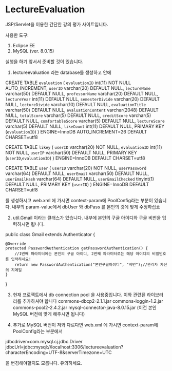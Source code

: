 # LectureEvaluation
JSP/Servlet을 이용한 간단한 강의 평가 사이트입니다.

사용한 도구:
1) Eclipse EE
2) MySQL (ver. 8.0.15)

실행을 하기 앞서서 준비할 것이 있습니다.

1) lectureevaluation 라는 database를 생성하고 안에

CREATE TABLE `evaluation` (
  `evaluationID` int(11) NOT NULL AUTO_INCREMENT,
  `userID` varchar(20) DEFAULT NULL,
  `lectureName` varchar(50) DEFAULT NULL,
  `professorName` varchar(20) DEFAULT NULL,
  `lectureYear` int(11) DEFAULT NULL,
  `semesterDivide` varchar(20) DEFAULT NULL,
  `lectureDivide` varchar(10) DEFAULT NULL,
  `evaluationTitle` varchar(50) DEFAULT NULL,
  `evaluationContent` varchar(2048) DEFAULT NULL,
  `totalScore` varchar(5) DEFAULT NULL,
  `creditScore` varchar(5) DEFAULT NULL,
  `comfortableScore` varchar(5) DEFAULT NULL,
  `lectureScore` varchar(5) DEFAULT NULL,
  `likeCount` int(11) DEFAULT NULL,
  PRIMARY KEY (`evaluationID`)
) ENGINE=InnoDB AUTO_INCREMENT=26 DEFAULT CHARSET=utf8

CREATE TABLE `likey` (
  `userID` varchar(20) NOT NULL,
  `evaluationID` int(11) NOT NULL,
  `userIP` varchar(50) DEFAULT NULL,
  PRIMARY KEY (`userID`,`evaluationID`)
) ENGINE=InnoDB DEFAULT CHARSET=utf8

CREATE TABLE `user` (
  `userID` varchar(20) NOT NULL,
  `userPassword` varchar(64) DEFAULT NULL,
  `userEmail` varchar(50) DEFAULT NULL,
  `userEmailHash` varchar(64) DEFAULT NULL,
  `userEmailChecked` tinyint(1) DEFAULT NULL,
  PRIMARY KEY (`userID`)
) ENGINE=InnoDB DEFAULT CHARSET=utf8

를 생성하시고 web.xml 에 가시면 context-param에 PoolConfig라는 부분이 있습니다. 내부의 param-value에서 dbUser 와 dbPass 를 본인의 것에 맞게 수정하십쇼

2) util.Gmail 이라는 클래스가 있습니다. 내부에 본인의 구글 아이디와 구글 비번을 입력하시면 됩니다.

public class Gmail extends Authenticator {

	@Override
	protected PasswordAuthentication getPasswordAuthentication() {
		//1번째 파라미터에는 본인의 구글 아이디, 2번째 파라미터로는 해당 아이디의 비밀번호를 입력하세요! 
		return new PasswordAuthentication("본인구글아이디", "비번");//관리자 자신의 지메일
	}
	
}


3) 현재 프로젝트에서 db connection pool 을 사용중입니다. 이와 관련된 라이브러리를 추가하셔야 합니다
commons-dbcp2-2.1.1.jar
commons-loggin-1.2.jar
commons-pool2-2.4.2.jar
mysql-connector-java-8.0.15.jar (이건 본인 MySQL 버전에 맞게 해주시면 됩니다)

4) 추가로
MySQL 버전이 저와 다르다면 
web.xml 에 가시면 context-param에 PoolConfig라는 부분에서 

jdbcdriver=com.mysql.cj.jdbc.Driver
jdbcUrl=jdbc:mysql://localhost:3306/lectureevaluation?characterEncoding=UTF-8&serverTimezone=UTC

을 변경해야할지도 모릅니다. 유의하세요.



